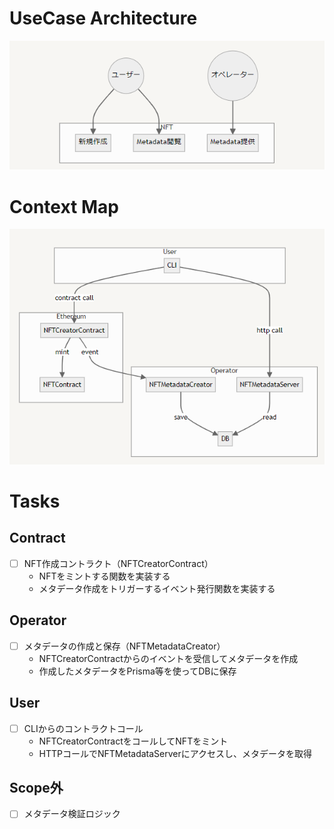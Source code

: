 # UseCase Architecture
![usecase-architecture-png](./assets/usecase-architecture.png)
# Context Map
![context-map-png](./assets/context-map.png)
# Tasks
## Contract
- [ ] NFT作成コントラクト（NFTCreatorContract）
  - NFTをミントする関数を実装する
  - メタデータ作成をトリガーするイベント発行関数を実装する
## Operator
- [ ] メタデータの作成と保存（NFTMetadataCreator）
  - NFTCreatorContractからのイベントを受信してメタデータを作成
  - 作成したメタデータをPrisma等を使ってDBに保存
## User
- [ ] CLIからのコントラクトコール
  - NFTCreatorContractをコールしてNFTをミント
  - HTTPコールでNFTMetadataServerにアクセスし、メタデータを取得
## Scope外
- [ ] メタデータ検証ロジック